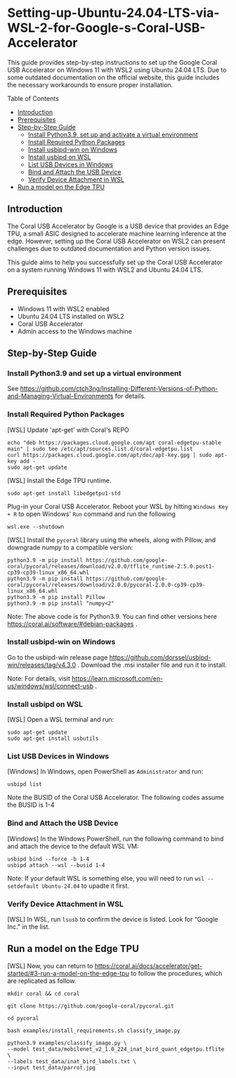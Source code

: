 # Setting-up-Ubuntu-24.04-LTS-via-WSL-2-for-Google-s-Coral-USB-Accelerator
This guide provides step-by-step instructions to set up the Google Coral USB Accelerator on Windows 11 with WSL2 using Ubuntu 24.04 LTS. Due to some outdated documentation on the official website, this guide includes the necessary workarounds to ensure proper installation.

Table of Contents
- [Introduction](#item-1)
- [Prerequisites](#item-2)
- [Step-by-Step Guide](#item-3)
  - [Install Python3.9, set up and activate a virtual environment](#item-3-1)
  - [Install Required Python Packages](#item-3-2)
  - [Install usbipd-win on Windows](#item-3-3)
  - [Install usbipd on WSL](#item-3-4)
  - [List USB Devices in Windows](#item-3-5)
  - [Bind and Attach the USB Device](#item-3-6)
  - [Verify Device Attachment in WSL](#item-3-6)
- [Run a model on the Edge TPU](#item-4)

<a id="item-1"></a>
## Introduction

The Coral USB Accelerator by Google is a USB device that provides an Edge TPU, a small ASIC designed to accelerate machine learning inference at the edge. However, setting up the Coral USB Accelerator on WSL2 can present challenges due to outdated documentation and Python version issues.

This guide aims to help you successfully set up the Coral USB Accelerator on a system running Windows 11 with WSL2 and Ubuntu 24.04 LTS.

<a id="item-2"></a>
## Prerequisites
- Windows 11 with WSL2 enabled
- Ubuntu 24.04 LTS installed on WSL2
- Coral USB Accelerator
- Admin access to the Windows machine

<a id="item-3"></a>
## Step-by-Step Guide

<a id="item-3-1"></a>
### Install Python3.9 and set up a virtual environment

See https://github.com/ctch3ng/Installing-Different-Versions-of-Python-and-Managing-Virtual-Environments for details.

<a id="item-3-2"></a>
### Install Required Python Packages

[WSL] Update 'apt-get' with Coral's REPO

```
echo "deb https://packages.cloud.google.com/apt coral-edgetpu-stable main" | sudo tee /etc/apt/sources.list.d/coral-edgetpu.list
curl https://packages.cloud.google.com/apt/doc/apt-key.gpg | sudo apt-key add -
sudo apt-get update
```

[WSL] Install the Edge TPU runtime.

```
sudo apt-get install libedgetpu1-std
```

Plug-in your Coral USB Accelerator. Reboot your WSL by hitting `Windows Key + R` to open Windows' `Run` command and run the following

```
wsl.exe --shutdown
```

[WSL] Install the `pycoral` library using the wheels, along with Pillow, and downgrade numpy to a compatible version:

```
python3.9 -m pip install https://github.com/google-coral/pycoral/releases/download/v2.0.0/tflite_runtime-2.5.0.post1-cp39-cp39-linux_x86_64.whl
python3.9 -m pip install https://github.com/google-coral/pycoral/releases/download/v2.0.0/pycoral-2.0.0-cp39-cp39-linux_x86_64.whl
python3.9 -m pip install Pillow
python3.9 -m pip install "numpy<2"
```

Note: The above code is for Python3.9. You can find other versions here https://coral.ai/software/#debian-packages .

<a id="item-3-3"></a>
### Install usbipd-win on Windows

Go to the usbipd-win release page https://github.com/dorssel/usbipd-win/releases/tag/v4.3.0 .
Download the .msi installer file and run it to install.

Note: For details, visit https://learn.microsoft.com/en-us/windows/wsl/connect-usb .

<a id="item-3-4"></a>
### Install usbipd on WSL

[WSL] Open a WSL terminal and run:
```
sudo apt-get update
sudo apt-get install usbutils
```

<a id="item-3-5"></a>
### List USB Devices in Windows

[Windows] In Windows, open PowerShell as `Administrator` and run:

```
usbipd list
```

Note the BUSID of the Coral USB Accelerator. The following codes assume the BUSID is 1-4

<a id="item-3-6"></a>
### Bind and Attach the USB Device

[Windows] In the Windows PowerShell, run the following command to bind and attach the device to the default WSL VM:

```
usbipd bind --force -b 1-4
usbipd attach --wsl --busid 1-4
```

Note: If your default WSL is something else, you will need to run `wsl --setdefault Ubuntu-24.04` to upadte it first.

<a id="item-3-7"></a>
### Verify Device Attachment in WSL

[WSL] In WSL, run `lsusb` to confirm the device is listed. Look for “Google Inc.” in the list.

<a id="item-4"></a>
## Run a model on the Edge TPU

[WSL] Now, you can return to https://coral.ai/docs/accelerator/get-started/#3-run-a-model-on-the-edge-tpu to follow the procedures, which are replicated as follow.

```
mkdir coral && cd coral

git clone https://github.com/google-coral/pycoral.git

cd pycoral

bash examples/install_requirements.sh classify_image.py

python3.9 examples/classify_image.py \
--model test_data/mobilenet_v2_1.0_224_inat_bird_quant_edgetpu.tflite \
--labels test_data/inat_bird_labels.txt \
--input test_data/parrot.jpg
```
